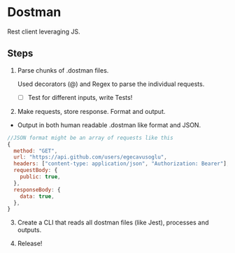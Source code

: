 # Dostman

Rest client leveraging JS.

## Steps

1. Parse chunks of .dostman files.

   Used decorators (@) and Regex to parse the individual requests.

   - [ ] Test for different inputs, write Tests!

2. Make requests, store response. Format and output.

- Output in both human readable .dostman like format and JSON.

```js
//JSON format might be an array of requests like this
{
  method: "GET",
  url: "https://api.github.com/users/egecavusoglu",
  headers: ["content-type: application/json", "Authorization: Bearer"],
  requestBody: {
    public: true,
  },
  responseBody: {
    data: true,
  },
}
```

3. Create a CLI that reads all dostman files (like Jest), processes and outputs.

4. Release!
